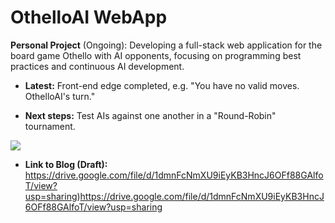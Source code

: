 # OthelloAI WebApp

**Personal Project** (Ongoing): Developing a full-stack web application for the board game Othello with AI opponents, focusing on programming best practices and continuous AI development.

- **Latest:** Front-end edge completed, e.g. "You have no valid moves. OthelloAI's turn."

- **Next steps:** Test AIs against one another in a "Round-Robin" tournament.

<img src="https://s6.gifyu.com/images/S4YYA.gif" class="centerImage">

- **Link to Blog (Draft):** https://drive.google.com/file/d/1dmnFcNmXU9iEyKB3HncJ6OFf88GAlfoT/view?usp=sharing)https://drive.google.com/file/d/1dmnFcNmXU9iEyKB3HncJ6OFf88GAlfoT/view?usp=sharing
